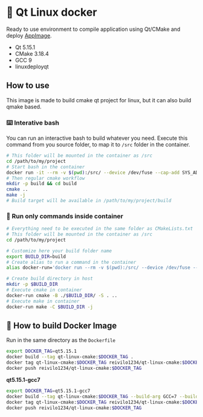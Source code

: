 # 🐳 Qt Linux docker

Ready to use environment to compile application using Qt/CMake and deploy [AppImage](https://github.com/probonopd/linuxdeployqt).

* Qt 5.15.1
* CMake 3.18.4
* GCC 9
* linuxdeployqt

## How to use

This image is made to build cmake qt project for linux, but it can also build qmake based.

### ⌨️ Interative bash

You can run an interactive bash to build whatever you need. Execute this command from you source folder, to map it to `/src` folder in the container.

```bash
# This folder will be mounted in the container as /src
cd /path/to/my/project
# Start bash in the container
docker run -it --rm -v $(pwd):/src/ --device /dev/fuse --cap-add SYS_ADMIN --security-opt apparmor:unconfined reivilo1234/qt-linux-cmake:qt5.15.1 bash
# Then regular cmake workflow
mkdir -p build && cd build
cmake ..
make -j
# Build target will be available in /path/to/my/project/build
```

### 🚀 Run only commands inside container

```bash
# Everything need to be executed in the same folder as CMakeLists.txt
# This folder will be mounted in the container as /src
cd /path/to/my/project

# Customize here your build folder name
export BUILD_DIR=build
# Create alias to run a command in the container
alias docker-run='docker run --rm -v $(pwd):/src/ --device /dev/fuse --cap-add SYS_ADMIN --security-opt apparmor:unconfined reivilo1234/qt-linux-cmake:qt5.15.1'

# Create build directory in host
mkdir -p $BUILD_DIR
# Execute cmake in container
docker-run cmake -B ./$BUILD_DIR/ -S . ..
# Execute make in container
docker-run make -C $BUILD_DIR -j
```

## 🔨 How to build Docker Image

Run in the same directory as the `Dockerfile`

```bash
export DOCKER_TAG=qt5.15.1
docker build --tag qt-linux-cmake:$DOCKER_TAG .
docker tag qt-linux-cmake:$DOCKER_TAG reivilo1234/qt-linux-cmake:$DOCKER_TAG
docker push reivilo1234/qt-linux-cmake:$DOCKER_TAG
```

**qt5.15.1-gcc7**


```bash
export DOCKER_TAG=qt5.15.1-gcc7
docker build --tag qt-linux-cmake:$DOCKER_TAG --build-arg GCC=7 --build-arg QT=5.15.1 .
docker tag qt-linux-cmake:$DOCKER_TAG reivilo1234/qt-linux-cmake:$DOCKER_TAG
docker push reivilo1234/qt-linux-cmake:$DOCKER_TAG
```